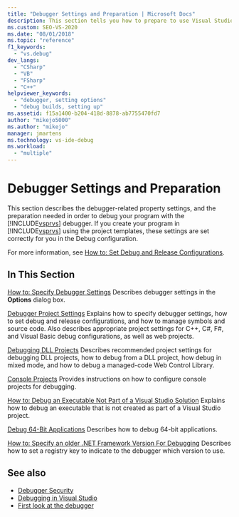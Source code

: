 ```yaml
---
title: "Debugger Settings and Preparation | Microsoft Docs"
description: This section tells you how to prepare to use Visual Studio debugger, and describes relevant properties. Follow the links to the information you need.
ms.custom: SEO-VS-2020
ms.date: "08/01/2018"
ms.topic: "reference"
f1_keywords:
  - "vs.debug"
dev_langs:
  - "CSharp"
  - "VB"
  - "FSharp"
  - "C++"
helpviewer_keywords:
  - "debugger, setting options"
  - "debug builds, setting up"
ms.assetid: f15a1400-b204-418d-8878-ab7755470fd7
author: "mikejo5000"
ms.author: "mikejo"
manager: jmartens
ms.technology: vs-ide-debug
ms.workload:
  - "multiple"
---
```

# Debugger Settings and Preparation
This section describes the debugger-related property settings, and the preparation needed in order to debug your program with the [!INCLUDE[vsprvs](../code-quality/includes/vsprvs_md.md)] debugger. If you create your program in [!INCLUDE[vsprvs](../code-quality/includes/vsprvs_md.md)] using the project templates, these settings are set correctly for you in the Debug configuration.

 For more information, see [How to: Set Debug and Release Configurations](../debugger/how-to-set-debug-and-release-configurations.md).

## In This Section

 [How to: Specify Debugger Settings](../debugger/how-to-specify-debugger-settings.md)
 Describes debugger settings in the **Options** dialog box.
 
 [Debugger Project Settings](../debugger/debugger-project-settings.md)
 Explains how to specify debugger settings, how to set debug and release configurations, and how to manage symbols and source code. Also describes appropriate project settings for C++, C#, F#, and Visual Basic debug configurations, as well as web projects.

 [Debugging DLL Projects](../debugger/debugging-dll-projects.md)
 Describes recommended project settings for debugging DLL projects, how to debug from a DLL project, how debug in mixed mode, and how to debug a managed-code Web Control Library.

 [Console Projects](../debugger/debugging-preparation-console-projects.md)
 Provides instructions on how to configure console projects for debugging.

 [How to: Debug an Executable Not Part of a Visual Studio Solution](../debugger/how-to-debug-an-executable-not-part-of-a-visual-studio-solution.md)
 Explains how to debug an executable that is not created as part of a Visual Studio project.

 [Debug 64-Bit Applications](../debugger/debug-64-bit-applications.md)
 Describes how to debug 64-bit applications.

 [How to: Specify an older .NET Framework Version For Debugging](../debugger/how-to-specify-a-dotnet-framework-version-for-debugging.md)
 Describes how to set a registry key to indicate to the debugger which version to use.

## See also
- [Debugger Security](../debugger/debugger-security.md)
- [Debugging in Visual Studio](../debugger/index.yml)
- [First look at the debugger](../debugger/debugger-feature-tour.md)